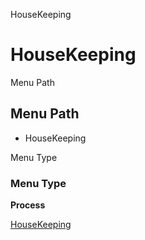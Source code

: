 
HouseKeeping
# HouseKeeping



Menu Path
## Menu Path



- HouseKeeping

Menu Type
### Menu Type

**Process**


[HouseKeeping](../../functional-guide/process/process-housekeepingpara.md)